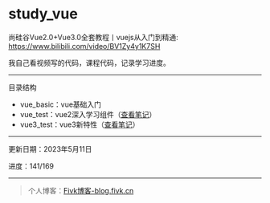 # study_vue

尚硅谷Vue2.0+Vue3.0全套教程丨vuejs从入门到精通: https://www.bilibili.com/video/BV1Zy4y1K7SH

我自己看视频写的代码，课程代码，记录学习进度。

***

目录结构

- vue_basic：vue基础入门
- vue_test：vue2深入学习组件（[查看笔记](./vue_test)）
- vue3_test：vue3新特性（[查看笔记](./vue3_test)）

***

更新日期：2023年5月11日

进度：141/169

***

> 个人博客：[Fivk博客-blog.fivk.cn](https://blog.fivk.cn/)